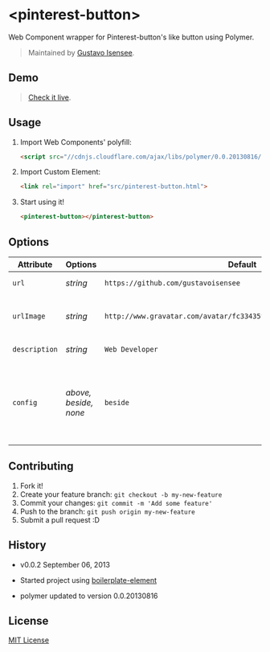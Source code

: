 # &lt;pinterest-button&gt;

Web Component wrapper for Pinterest-button's like button using Polymer.

> Maintained by [Gustavo Isensee](https://github.com/gustavoisensee).

## Demo

> [Check it live](http://gustavoisensee.github.io/pinterest-button).

## Usage

1. Import Web Components' polyfill:

	```html
	<script src="//cdnjs.cloudflare.com/ajax/libs/polymer/0.0.20130816/polymer.min.js"></script>
	```

2. Import Custom Element:

	```html
	<link rel="import" href="src/pinterest-button.html">
	```

3. Start using it!

	```html
	<pinterest-button></pinterest-button>
	```

## Options

Attribute     | Options                   | Default                                                                | Description
---           | ---                       | ---                                                                    | ---
`url`         | *string*                  | `https://github.com/gustavoisensee`                                    | url of the site
`urlImage`    | *string* 	              | `http://www.gravatar.com/avatar/fc33435ffe5822ba2cb2096f44d15d05.png`  | url of the image that will be shared
`description` | *string*                  | `Web Developer`                                                        | image description
`config`      | *above, beside, none*     | `beside`                                                               | above: above the button, beside: beside the button, none: No counter

## Contributing

1. Fork it!
2. Create your feature branch: `git checkout -b my-new-feature`
3. Commit your changes: `git commit -m 'Add some feature'`
4. Push to the branch: `git push origin my-new-feature`
5. Submit a pull request :D

## History

* v0.0.2 September 06, 2013

* Started project using [boilerplate-element](https://github.com/customelements/boilerplate-element)

* polymer updated to version 0.0.20130816

## License

[MIT License](http://opensource.org/licenses/MIT)